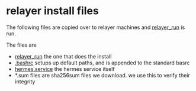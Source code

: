 # relayer install files
The following files are copied over to relayer machines and [relayer_run](./relayer_run.sh) is run.

The files are 
*  [relayer_run](./relayer_run.sh) the one that does the install
*  [.bashrc](./.bashrc) setups up default paths, and is appended to the standard basrc
*  [hermes.service](./hermes.service) the hermes service itself
*  *.sum files are sha256sum files we download. we use this to verify their integrity
